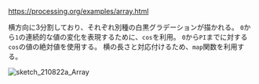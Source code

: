 
https://processing.org/examples/array.html

横方向に3分割しており、それぞれ別種の白黒グラデーションが描かれる。
`0`から`1`の連続的な値の変化を表現するために、`cos`を利用。
`0`から`PI`までに対する`cos`の値の絶対値を使用する。
横の長さと対応付けるため、`map`関数を利用する。

![sketch_210822a_Array](https://user-images.githubusercontent.com/63482939/130339058-26b1919e-3f8a-4fed-985d-2c5cda8ed295.png)